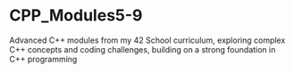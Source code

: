 # CPP_Modules5-9
Advanced C++ modules from my 42 School curriculum, exploring complex C++ concepts and coding challenges, building on a strong foundation in C++ programming

